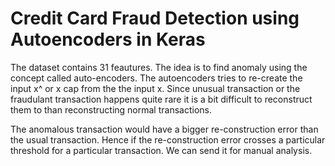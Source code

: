 # Credit Card Fraud Detection using Autoencoders in Keras

The dataset contains 31 feautures. The idea is to find anomaly using the concept called auto-encoders. The autoencoders tries to re-create the input x^ or x cap from the the input x. Since unusual transaction or the fraudulant transaction happens quite rare it is a bit difficult to reconstruct them to than reconstructing normal transactions.

The anomalous transaction would have a bigger re-construction error than the usual transaction. Hence if the re-construction error crosses a particular threshold for a particular transaction. We can send it for manual analysis.
